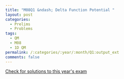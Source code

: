 ```yaml
---
title: "M08Q1 &ndash; Delta Function Potential "
layout: post
categories:
  - Prelims
  - Problems
tags:
  - QM
  - M08
  - 1D QM
permalink: /:categories/:year/:month/Q1:output_ext
comments: false
---
```

<object data="2008M1Q.pdf" type="application/pdf" width="100%" height="500"></object>
<div class="message"><a href='https://princetonprelim.com/prelim/21/'>Check for solutions to this year's exam</a></div>